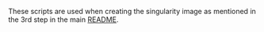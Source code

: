 These scripts are used when creating the singularity image as mentioned in the 3rd step in the main [README](../../README.md). 
